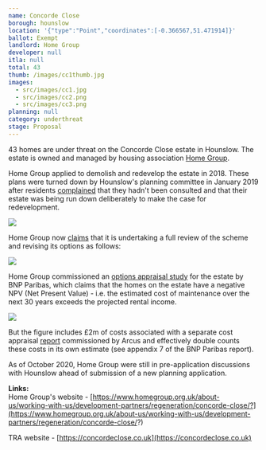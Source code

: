```yaml
---
name: Concorde Close
borough: hounslow
location: '{"type":"Point","coordinates":[-0.366567,51.471914]}'
ballot: Exempt
landlord: Home Group
developer: null
itla: null
total: 43
thumb: /images/cc1thumb.jpg
images:
  - src/images/cc1.jpg
  - src/images/cc2.png
  - src/images/cc3.png
planning: null
category: underthreat
stage: Proposal
---
```

43 homes are under threat on the Concorde Close estate in Hounslow. The estate is owned and managed by housing association [Home Group](http://homegroup.org.uk).

Home Group applied to demolish and redevelop the estate in 2018. These plans were turned down by Hounslow's planning committee in January 2019 after residents [complained](https://democraticservices.hounslow.gov.uk/documents/s145242/CCRA_Forum_Presentation_30Aug2018.pdf) that they hadn't been consulted and that their estate was being run down deliberately to make the case for redevelopment.

![](/images/screenshot-2021-08-30-at-08-26-54-powerpoint-presentation-open-forum-for-questions-from-the-public-maximum-of-30-minutes-...-.png)

Home Group now [claims](https://www.homegroup.org.uk/about-us/working-with-us/development-partners/regeneration/concorde-close/) that it is undertaking a full review of the scheme and revising its options as follows:

<img src="/images/ccreview.png" class="img-fluid rounded img-thumbnail">

Home Group commissioned an [options appraisal study](/images/bnpp.pdf) for the estate by BNP Paribas, which claims that the homes on the estate have a negative NPV (Net Present Value) - i.e. the estimated cost of maintenance over the next 30 years exceeds the projected rental income.

<img src="/images/concordenpv.png" class="img-fluid rounded img-thumbnail">

But the figure includes £2m of costs associated with a separate cost appraisal [report](/images/arcus.pdf) commissioned by Arcus and effectively double counts these costs in its own estimate (see appendix 7 of the BNP Paribas report).

As of October 2020, Home Group were still in pre-application discussions with Hounslow ahead of submission of a new planning application.

__Links:__  
Home Group's website - [https://www.homegroup.org.uk/about-us/working-with-us/development-partners/regeneration/concorde-close/?](https://www.homegroup.org.uk/about-us/working-with-us/development-partners/regeneration/concorde-close/?) 

TRA website - [https://concordeclose.co.uk](https://concordeclose.co.uk)